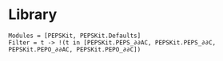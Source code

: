 # Library

```@autodocs
Modules = [PEPSKit, PEPSKit.Defaults]
Filter = t -> !(t in [PEPSKit.PEPS_∂∂AC, PEPSKit.PEPS_∂∂C, PEPSKit.PEPO_∂∂AC, PEPSKit.PEPO_∂∂C])
```
